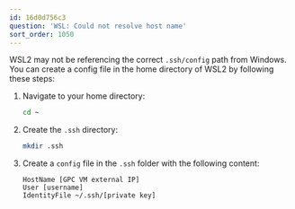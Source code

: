 ```yaml
---
id: 16d0d756c3
question: 'WSL: Could not resolve host name'
sort_order: 1050
---
```


WSL2 may not be referencing the correct `.ssh/config` path from Windows. You can create a config file in the home directory of WSL2 by following these steps:

1. Navigate to your home directory:
   
   ```bash
   cd ~
   ```

2. Create the `.ssh` directory:
   
   ```bash
   mkdir .ssh
   ```

3. Create a `config` file in the `.ssh` folder with the following content:

   ```
   HostName [GPC VM external IP]
   User [username]
   IdentityFile ~/.ssh/[private key]
   ```